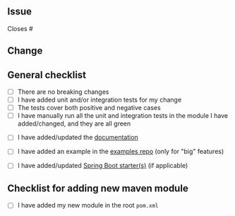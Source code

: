 <!--
Thank you so much for your contribution!

Please fill in all the sections below.
Please open the PR as a draft initially. Once it is reviewed and approved, we will ask you to add documentation and examples.
Please note that PRs with breaking changes or without tests will be rejected.

Please note that PRs will be reviewed based on the priority of the issues they address.
We ask for your patience. We are doing our best to review your PR as quickly as possible.
Please refrain from pinging and asking when it will be reviewed. Thank you for understanding!
-->

## Issue
<!-- Please specify the ID of the issue this PR is addressing. For example: "Closes #1234" or "Fixes #1234" -->
Closes #

## Change
<!-- Please describe the changes you made. -->


## General checklist
<!-- Please double-check the following points and mark them like this: [X] -->
- [ ] There are no breaking changes
- [ ] I have added unit and/or integration tests for my change
- [ ] The tests cover both positive and negative cases
- [ ] I have manually run all the unit and integration tests in the module I have added/changed, and they are all green
<!-- Before adding documentation and example(s) (below), please wait until the PR is reviewed and approved. -->
- [ ] I have added/updated the [documentation](https://github.com/langchain4j/langchain4j/tree/main/docs/docs)
- [ ] I have added an example in the [examples repo](https://github.com/langchain4j/langchain4j-examples) (only for "big" features)
- [ ] I have added/updated [Spring Boot starter(s)](https://github.com/langchain4j/langchain4j-spring) (if applicable)


## Checklist for adding new maven module
<!-- Please double-check the following points and mark them like this: [X] -->
- [ ] I have added my new module in the root `pom.xml`
